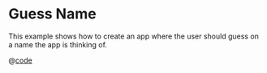 # Guess Name
This example shows how to create an app where the user should guess on a name the app is thinking of.

<ShowApp class-example-name="guess-name" />

@[code](App.js)